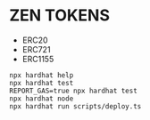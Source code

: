# ZEN TOKENS


- ERC20
- ERC721
- ERC1155


```shell
npx hardhat help
npx hardhat test
REPORT_GAS=true npx hardhat test
npx hardhat node
npx hardhat run scripts/deploy.ts
```
